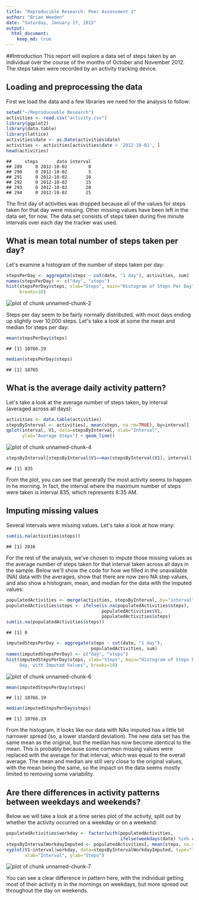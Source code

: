 ```yaml
---
title: "Reproducible Research: Peer Assessment 1"
author: "Brian Weeden"
date: "Saturday, January 17, 2015"
output: 
  html_document:
    keep_md: true
---
```


##Introduction
This report will explore a data set of steps taken by an individual over the course of the months of October and November 2012.  The steps taken were recorded by an activity tracking device.

## Loading and preprocessing the data
First we load the data and a few libraries we need for the analysis to follow:

```r
setwd("~/Reproduceable Research")
activities <- read.csv("activity.csv")
library(ggplot2)
library(data.table)
library(lattice)
activities$date <- as.Date(activities$date)
activities <- activities[activities$date > '2012-10-01', ]
head(activities)
```

```
##     steps       date interval
## 289     0 2012-10-02        0
## 290     0 2012-10-02        5
## 291     0 2012-10-02       10
## 292     0 2012-10-02       15
## 293     0 2012-10-02       20
## 294     0 2012-10-02       25
```

The first day of activities was dropped because all of the values for steps taken for that day were missing.  Other missing values have been left in the data set, for now.  The data set consists of steps taken during five minute intervals over each day the tracker was used.


## What is mean total number of steps taken per day?
Let's examine a histogram of the number of steps taken per day:

```r
stepsPerDay <- aggregate(steps ~ cut(date, "1 day"), activities, sum)
names(stepsPerDay) <- c("day", "steps")
hist(stepsPerDay$steps, xlab="Steps", main="Histogram of Steps Per Day", 
     breaks=10)
```

![plot of chunk unnamed-chunk-2](figure/unnamed-chunk-2-1.png) 

Steps per day seem to be fairly normally distributed, with most days ending up slightly over 10,000 steps.  Let's take a look at some the mean and median for steps per day:

```r
mean(stepsPerDay$steps)
```

```
## [1] 10766.19
```

```r
median(stepsPerDay$steps)
```

```
## [1] 10765
```


## What is the average daily activity pattern?
Let's take a look at the average number of steps taken, by interval (averaged across all days):

```r
activities <- data.table(activities)
stepsByInterval <- activities[, mean(steps, na.rm=TRUE), by=interval]
qplot(interval, V1, data=stepsByInterval, xlab="Interval", 
      ylab="Average Steps") + geom_line()
```

![plot of chunk unnamed-chunk-4](figure/unnamed-chunk-4-1.png) 

```r
stepsByInterval[stepsByInterval$V1==max(stepsByInterval$V1), interval] 
```

```
## [1] 835
```

From the plot, you can see that generally the most activity seems to happen in he morning.  In fact, the interval where the maximum number of steps were taken is interval 835, which represents 8:35 AM.


## Imputing missing values
Several intervals were missing values.  Let's take a look at how many:

```r
sum(is.na(activities$steps))
```

```
## [1] 2016
```

For the rest of the analysis, we've chosen to impute those missing values as the average number of steps taken for that interval taken across all days in the sample.  Below we'll show the code for how we filled in the unavailable (NA) data with the averages, show that there are now zero NA step values, and also show a histogram, mean, and median for the data with the imputed values:

```r
populatedActivities <- merge(activities, stepsByInterval, by="interval")
populatedActivities$steps <- ifelse(is.na(populatedActivities$steps), 
                                    populatedActivities$V1, 
                                    populatedActivities$steps)
sum(is.na(populatedActivities$steps))
```

```
## [1] 0
```

```r
imputedStepsPerDay <- aggregate(steps ~ cut(date, "1 day"), 
                                populatedActivities, sum)
names(imputedStepsPerDay) <- c("day", "steps")
hist(imputedStepsPerDay$steps, xlab="Steps", main="Histogram of Steps Per 
     Day, with Imputed Values", breaks=10)
```

![plot of chunk unnamed-chunk-6](figure/unnamed-chunk-6-1.png) 

```r
mean(imputedStepsPerDay$steps)
```

```
## [1] 10766.19
```

```r
median(imputedStepsPerDay$steps)
```

```
## [1] 10766.19
```

From the histogram, it looks like our data with NAs imputed has a little bit narrower spread (so, a lower standard deviation).  The new data set has the same mean as the original, but the median has now become identical to the mean.  This is probably because some common missing values were replaced with the average for that interval, which was equal to the overall average.  The mean and median are still very close to the original values, with the mean being the same, so the impact on the data seems mostly limited to removing some variability.

## Are there differences in activity patterns between weekdays and weekends?
Below we will take a look at a time series plot of the activity, split out by whether the activity occurred on a weekday or on a weekend:

```r
populatedActivities$workday <- factor(with(populatedActivities, 
                                           ifelse(weekdays(date) %in% c("Saturday","Sunday"), "weekend", "weekday")))
stepsByIntervalWorkdayImputed <- populatedActivities[, mean(steps, na.rm=TRUE), by="workday,interval"]
xyplot(V1~interval|workday, data=stepsByIntervalWorkdayImputed, type="l", 
       xlab="Interval", ylab="Steps")
```

![plot of chunk unnamed-chunk-7](figure/unnamed-chunk-7-1.png) 

You can see a clear difference in pattern here, with the individual getting most of their activity in in the mornings on weekdays, but more spread out throughout the day on weekends.

